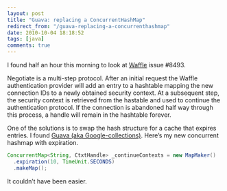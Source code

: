 ```yaml
---
layout: post
title: "Guava: replacing a ConcurrentHashMap"
redirect_from: "/guava-replacing-a-concurrenthashmap"
date: 2010-10-04 18:18:52
tags: [java]
comments: true
---
```

I found half an hour this morning to look at [Waffle](https://github.com/dblock/waffle) issue #8493.

Negotiate is a multi-step protocol. After an initial request the Waffle authentication provider will add an entry to a hashtable mapping the new connection IDs to a newly obtained security context. At a subsequent step, the security context is retrieved from the hastable and used to continue the authentication protocol. If the connection is abandoned half way through this process, a handle will remain in the hashtable forever.

One of the solutions is to swap the hash structure for a cache that expires entries. I found [Guava (aka Google-collections)](http://code.google.com/p/guava-libraries/). Here’s my new concurrent hashmap with expiration.

```java
ConcurrentMap<String, CtxtHandle> _continueContexts = new MapMaker()
  .expiration(10, TimeUnit.SECONDS)
  .makeMap();
```

It couldn’t have been easier.

